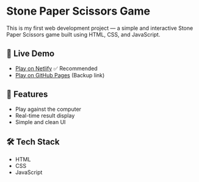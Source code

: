 # Stone Paper Scissors Game

This is my first web development project — a simple and interactive Stone Paper Scissors game built using HTML, CSS, and JavaScript.

## 🔗 Live Demo
- [Play on Netlify](https://stone-paper-waleed.netlify.app/) ✅ Recommended
- [Play on GitHub Pages](https://WaleedImran2007.github.io/stone-paper-scissors/) (Backup link)

## 📌 Features
- Play against the computer
- Real-time result display
- Simple and clean UI

## 🛠️ Tech Stack
- HTML
- CSS
- JavaScript
